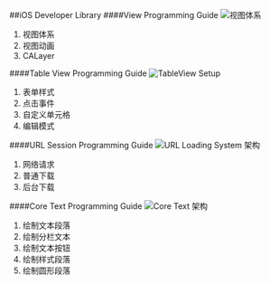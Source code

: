 ##iOS Developer Library
####View Programming Guide
![视图体系](http://7xqdn8.com1.z0.glb.clouddn.com/view-layer-store.jpg)

1. 视图体系
2. 视图动画
3. CALayer

####Table View Programming Guide
![TableView Setup](http://7xqdn8.com1.z0.glb.clouddn.com/table_view_setup.jpg)

1. 表单样式
2. 点击事件
3. 自定义单元格
4. 编辑模式

####URL Session Programming Guide
![URL Loading System 架构](http://7xqdn8.com1.z0.glb.clouddn.com/68747470733a2f2f646576656c6f7065722e6170706c652e636f6d2f6c6962726172792f696f732f646f63756d656e746174696f6e2f436f636f612f436f6e6365707475616c2f55524c4c6f6164696e6753797374656d2f4172742f6e736f626a6563745f6869657261726368795f32782e706e67.png)

1. 网络请求
2. 普通下载
3. 后台下载

####Core Text Programming Guide
![Core Text 架构](http://7xqdn8.com1.z0.glb.clouddn.com/68747470733a2f2f646576656c6f7065722e6170706c652e636f6d2f6c6962726172792f696f732f646f63756d656e746174696f6e2f436f636f612f436f6e6365707475616c2f55524c4c6f6164696e6753797374656d2f4172742f6e736f626a656374.png)

1. 绘制文本段落
2. 绘制分栏文本
3. 绘制文本按钮
4. 绘制样式段落
5. 绘制圆形段落